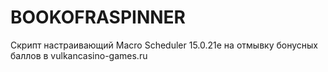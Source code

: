 # BOOKOFRASPINNER
Скрипт настраивающий Macro Scheduler 15.0.21e на отмывку бонусных баллов в vulkancasino-games.ru
